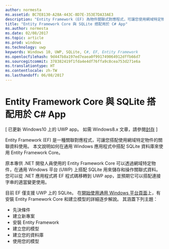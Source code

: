 ```yaml
---
author: normesta
ms.assetid: BC7E8130-A28A-443C-8D7E-353E7DA33AE3
description: "Entity Framework (EF) 為物件關聯式對應程式，可讓您使用網域特定物件處理關聯式資料。"
title: "Entity Framework Core 與 SQLite 搭配用於 C# App"
ms.author: normesta
ms.date: 02/08/2017
ms.topic: article
ms.prod: windows
ms.technology: uwp
keywords: Windows 10, UWP, SQLite, C#, EF, Entity Framework
ms.openlocfilehash: 9d447b8a197ed7eaea0f991749064912dffb66d7
ms.sourcegitcommit: 378382419f1fda4e4df76ffa9c8cea753d271e6a
ms.translationtype: HT
ms.contentlocale: zh-TW
ms.lasthandoff: 06/08/2017
---
```

# <a name="entity-framework-core-with-sqlite-for-c-apps"></a>Entity Framework Core 與 SQLite 搭配用於 C# App

\[ 已更新 Windows10 上的 UWP app。 如需 Windows8.x 文章，請參閱[封存](http://go.microsoft.com/fwlink/p/?linkid=619132) \]

Entity Framework (EF) 是一種關聯對應程式，可讓您搭配使用網域特定物件的關聯資料使用。 本文說明如何在通用 Windows 應用程式中搭配 SQLite 資料庫來使用 Entity Framework Core。

原本專供 .NET 開發人員使用的 Entity Framework Core 可以透過網域特定物件，在通用 Windows 平台 (UWP) 上搭配 SQLite 用來儲存和操作關聯式資料。 您可以從 .NET 應用程式將 EF 程式碼移轉到 UWP app，並預期它可以搭配連接字串的適當變更使用。

目前 EF 僅支援 UWP 上的 SQLite。 在[開始使用通用 Windows 平台頁面](http://go.microsoft.com/fwlink/p/?LinkId=735013)上，有安裝 Entity Framework Core 和建立模型的詳細逐步解說。 其涵蓋下列主題：

-   先決條件
-   建立新專案
-   安裝 Entity Framework
-   建立您的模型
-   建立您的資料庫
-   使用您的模型
